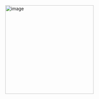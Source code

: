 <img width="278" alt="image" src="https://user-images.githubusercontent.com/117038006/213470728-0918aafb-6dbd-477f-a15f-3c6d380bc2e1.png">
